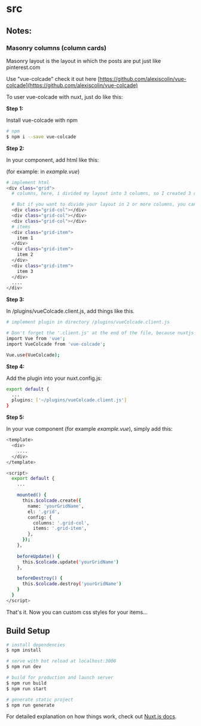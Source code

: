 # src

## Notes:

### Masonry columns (column cards)

Masonry layout is the layout in which the posts are put just like pinterest.com

Use "vue-colcade" check it out here [https://github.com/alexiscolin/vue-colcade](https://github.com/alexiscolin/vue-colcade)

To user vue-colcade with nuxt, just do like this:

**Step 1:**

Install vue-colcade with npm

```bash
# npm
$ npm i --save vue-colcade
```

**Step 2:**

In your component, add html like this:

(for example: in *example.vue*)

```bash
# implement html
<div class="grid">
  # columns, here, i divided my layout into 3 columns, so I created 3 div with class '.grid-col'

  # But if you want to divide your layout in 2 or more columns, you can create 2 or more div ... 
  <div class="grid-col"></div>
  <div class="grid-col"></div>
  <div class="grid-col"></div>
  # items
  <div class="grid-item">
    item 1
  </div>
  <div class="grid-item">
    item 2
  </div>
  <div class="grid-item">
    item 3
  </div>
  ....
</div>
```

**Step 3:**

In /plugins/vueColcade.client.js, add things like this.

```bash
# implement plugin in directory /plugins/vueColcade.client.js

# Don't forget the '.client.js' at the end of the file, because nuxtjs will recognize it as client side only plugin, read the document of nuxtjs here: https://nuxtjs.org/guide/plugins/
import Vue from 'vue';
import VueColcade from 'vue-colcade';

Vue.use(VueColcade);
```

**Step 4:**

Add the plugin into your nuxt.config.js:

```bash
export default {
  ...
  plugins: ['~/plugins/vueColcade.client.js']
}
```

**Step 5:**

In your vue component (for example *example.vue*), simply add this:

```bash
<template>
  <div>
    ....
  </div>
</template>

<script>
  export default {
    ...

    mounted() {
      this.$colcade.create({
        name: 'yourGridName',
        el: '.grid',
        config: {
          columns: '.grid-col',
          items: '.grid-item',
        },
      });
    },
    
    beforeUpdate() {
      this.$colcade.update('yourGridName')
    },

    beforeDestroy() {
      this.$colcade.destroy('yourGridName')
    }
  }
</script>
```

That's it. Now you can custom css styles for your items...

## Build Setup

```bash
# install dependencies
$ npm install

# serve with hot reload at localhost:3000
$ npm run dev

# build for production and launch server
$ npm run build
$ npm run start

# generate static project
$ npm run generate
```

For detailed explanation on how things work, check out [Nuxt.js docs](https://nuxtjs.org).
